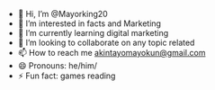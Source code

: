 - 👋 Hi, I’m @Mayorking20
- 👀 I’m interested in facts and Marketing
- 🌱 I’m currently learning digital marketing 
- 💞️ I’m looking to collaborate on any topic related
- 📫 How to reach me akintayomayokun@gmail.com
- 😄 Pronouns: he/him/
- ⚡ Fun fact: games reading

<!---
Mayorking20/Mayorking20 is a ✨ special ✨ repository because its `README.md` (this file) appears on your GitHub profile.
You can click the Preview link to take a look at your changes.
--->

